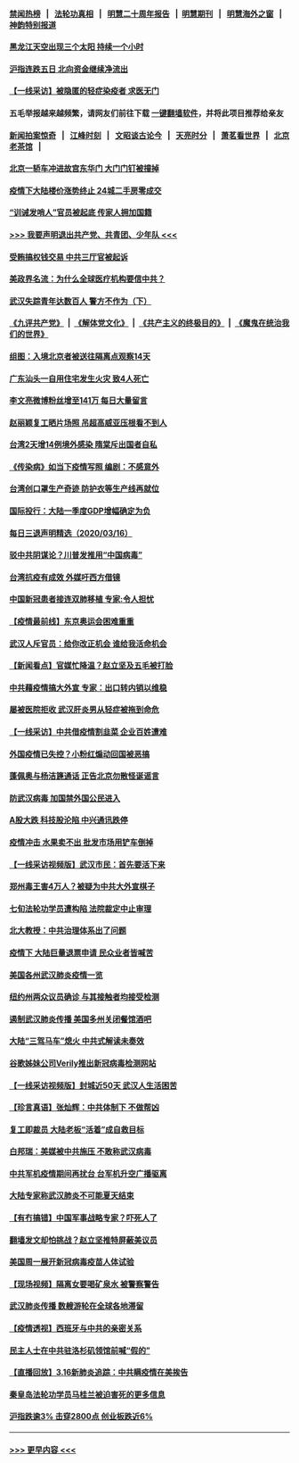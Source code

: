 #### [禁闻热榜](热点新闻.md?=0)  &nbsp;&nbsp;|&nbsp;&nbsp; [法轮功真相](https://github.com/gfw-breaker/truth/blob/master/README.md?=0) &nbsp;&nbsp;|&nbsp;&nbsp; [明慧二十周年报告](https://github.com/gfw-breaker/mh-reports/blob/master/README.md?=0) &nbsp;&nbsp;|&nbsp;&nbsp;[明慧期刊](https://github.com/gfw-breaker/mh-qikan) &nbsp;&nbsp;|&nbsp;&nbsp; [明慧海外之窗](https://github.com/gfw-breaker/mh-news/blob/master/README.md?=0) &nbsp;&nbsp;|&nbsp;&nbsp; [神韵特别报道](https://github.com/gfw-breaker/mh-news/blob/master/shenyun.md?=0)
#### [黑龙江天空出现三个太阳 持续一个小时](../pages/nsc413/n11946668.md?t=03172002) 
#### [沪指连跌五日 北向资金继续净流出](../pages/nsc413/n11946599.md?t=03172002) 
#### [【一线采访】被隐匿的轻症染疫者 求医无门](../pages/nsc413/n11946690.md?t=03172002) 
#### 五毛举报越来越频繁，请网友们前往下载 [一键翻墙软件](https://github.com/gfw-breaker/ssr-accounts)，并将此项目推荐给亲友
#### [新闻拍案惊奇](https://github.com/gfw-breaker/banned-news/blob/master/pages/link4.md) &nbsp;&nbsp;|&nbsp;&nbsp; [江峰时刻](https://github.com/gfw-breaker/banned-news/blob/master/pages/link4.md) &nbsp;&nbsp;|&nbsp;&nbsp; [文昭谈古论今](https://github.com/gfw-breaker/banned-news/blob/master/pages/link4.md) &nbsp;&nbsp;|&nbsp;&nbsp; [天亮时分](https://github.com/gfw-breaker/banned-news/blob/master/pages/link4.md) &nbsp;&nbsp;|&nbsp;&nbsp; [萧茗看世界](https://github.com/gfw-breaker/banned-news/blob/master/pages/link4.md) &nbsp;&nbsp;|&nbsp;&nbsp; [北京老茶馆](https://github.com/gfw-breaker/banned-news/blob/master/pages/link4.md) &nbsp;&nbsp;|&nbsp;&nbsp; 
#### [北京一轿车冲进故宫东华门 大门门钉被撞掉](../pages/nsc413/n11946806.md?t=03172002) 
#### [疫情下大陆楼价涨势终止 24城二手房零成交](../pages/nsc413/n11946051.md?t=03172002) 
#### [“训诫发哨人”官员被起底 传家人拥加国籍](../pages/nsc413/n11946494.md?t=03172002) 
#### [>>> 我要声明退出共产党、共青团、少年队 <<<](https://github.com/begood0513/goodnews/blob/master/quit/letter.md) 
#### [受贿搞权钱交易 中共三厅官被起诉](../pages/nsc413/n11946230.md?t=03172002) 
#### [美政界名流：为什么全球医疗机构要信中共？](../pages/nsc413/n11945479.md?t=03172002) 
#### [武汉失踪青年达数百人 警方不作为（下）](../pages/nsc413/n11945457.md?t=03172002) 
#### [《九评共产党》](https://github.com/begood0513/9ping.md/blob/master/README.md) &nbsp;|&nbsp; [《解体党文化》](../../../../jtdwh.md/blob/master/README.md)  &nbsp;|&nbsp; [《共产主义的终极目的》](../../../../gczydzjmd.md/blob/master/README.md) &nbsp;|&nbsp; [《魔鬼在统治我们的世界》](../../../../mgztzwmdsj.md/blob/master/README.md) 
#### [组图：入境北京者被送往隔离点观察14天](../pages/nsc413/n11946045.md?t=03172002) 
#### [广东汕头一自用住宅发生火灾 致4人死亡](../pages/nsc413/n11946226.md?t=03172002) 
#### [李文亮微博粉丝增至141万 每日大量留言](../pages/nsc413/n11946191.md?t=03172002) 
#### [赵丽颖复工晒片场照 吊超高威亚压根看不到人](../pages/nsc413/n11945468.md?t=03172002) 
#### [台湾2天增14例境外感染 隋棠斥出国者自私](../pages/nsc413/n11944948.md?t=03172002) 
#### [《传染病》如当下疫情写照 编剧：不感意外](../pages/nsc413/n11945263.md?t=03172002) 
#### [台湾创口罩生产奇迹 防护衣等生产线再就位](../pages/nsc413/n11945835.md?t=03172002) 
#### [国际投行：大陆一季度GDP增幅确定为负](../pages/nsc413/n11945695.md?t=03172002) 
#### [每日三退声明精选（2020/03/16）](../pages/nsc413/n11946080.md?t=03172002) 
#### [驳中共阴谋论？川普发推用“中国病毒”](../pages/nsc413/n11945945.md?t=03172002) 
#### [台湾抗疫有成效 外媒吁西方借镜](../pages/nsc413/n11945846.md?t=03172002) 
#### [中国新冠患者接连双肺移植 专家:令人担忧](../pages/nsc413/n11945516.md?t=03172002) 
#### [【疫情最前线】东京奥运会困难重重](../pages/nsc413/n11945183.md?t=03172002) 
#### [武汉人斥官员：给你改正机会 谁给我活命机会](../pages/nsc413/n11945531.md?t=03172002) 
#### [【新闻看点】官媒忙降温？赵立坚及五毛被打脸](../pages/nsc413/n11945071.md?t=03172002) 
#### [中共藉疫情搞大外宣 专家：出口转内销以维稳](../pages/nsc413/n11945411.md?t=03172002) 
#### [屡被医院拒收 武汉肝炎男从轻症被拖到命危](../pages/nsc413/n11945383.md?t=03172002) 
#### [【一线采访】中共借疫情割韭菜 企业百姓遭难](../pages/nsc413/n11944978.md?t=03172002) 
#### [外国疫情已失控？小粉红煽动回国被恶搞](../pages/nsc413/n11945338.md?t=03172002) 
#### [蓬佩奥与杨洁篪通话 正告北京勿散怪诞谣言](../pages/nsc413/n11945291.md?t=03172002) 
#### [防武汉病毒 加国禁外国公民进入](../pages/nsc413/n11945086.md?t=03172002) 
#### [A股大跌 科技股沦陷 中兴通讯跌停](../pages/nsc413/n11945354.md?t=03172002) 
#### [疫情冲击 水果卖不出 批发市场用铲车倒掉](../pages/nsc413/n11945316.md?t=03172002) 
#### [【一线采访视频版】武汉市民：首先要活下来](../pages/nsc413/n11941189.md?t=03172002) 
#### [郑州毒王害4万人？被疑为中共大外宣棋子](../pages/nsc413/n11945135.md?t=03172002) 
#### [七旬法轮功学员遭构陷 法院裁定中止审理](../pages/nsc413/n11944945.md?t=03172002) 
#### [北大教授：中共治理体系出了问题](../pages/nsc413/n11944777.md?t=03172002) 
#### [疫情下 大陆巨量退票申请 民众业者皆喊苦](../pages/nsc413/n11942459.md?t=03172002) 
#### [美国各州武汉肺炎疫情一览](../pages/nsc413/n11944066.md?t=03172002) 
#### [纽约州两众议员确诊 与其接触者均接受检测](../pages/nsc413/n11944930.md?t=03172002) 
#### [遏制武汉肺炎传播 美国多州关闭餐馆酒吧](../pages/nsc413/n11944857.md?t=03172002) 
#### [大陆“三驾马车”熄火 中共式解读未奏效](../pages/nsc413/n11944868.md?t=03172002) 
#### [谷歌姊妹公司Verily推出新冠病毒检测网站](../pages/nsc413/n11945017.md?t=03172002) 
#### [【一线采访视频版】封城近50天 武汉人生活困苦](../pages/nsc413/n11941216.md?t=03172002) 
#### [【珍言真语】张灿辉：中共体制下 不做帮凶](../pages/nsc413/n11944986.md?t=03172002) 
#### [复工即裁员 大陆老板“活着”成自救目标](../pages/nsc413/n11944849.md?t=03172002) 
#### [白邦瑞：美媒被中共施压 不敢称武汉病毒](../pages/nsc413/n11944815.md?t=03172002) 
#### [中共军机疫情期间再扰台 台军机升空广播驱离](../pages/nsc413/n11944819.md?t=03172002) 
#### [大陆专家称武汉肺炎不可能夏天结束](../pages/nsc413/n11944635.md?t=03172002) 
#### [【有冇搞错】中国军事战略专家？吓死人了](../pages/nsc413/n11944939.md?t=03172002) 
#### [翻墙发文却怕挑战？赵立坚推特屏蔽美议员](../pages/nsc413/n11944758.md?t=03172002) 
#### [美国周一展开新冠病毒疫苗人体试验](../pages/nsc413/n11944761.md?t=03172002) 
#### [【现场视频】隔离女要喝矿泉水 被警察警告](../pages/nsc413/n11937853.md?t=03172002) 
#### [武汉肺炎传播 数艘游轮在全球各地滞留](../pages/nsc413/n11944636.md?t=03172002) 
#### [【疫情透视】西班牙与中共的亲密关系](../pages/nsc413/n11942614.md?t=03172002) 
#### [民主人士在中共驻洛杉矶领馆前喊“假的”](../pages/nsc413/n11944553.md?t=03172002) 
#### [【直播回放】3.16新肺炎追踪：中共瞒疫情在美挨告](../pages/nsc413/n11944429.md?t=03172002) 
#### [秦皇岛法轮功学员马桂兰被迫害死的更多信息](../pages/nsc413/n11942387.md?t=03172002) 
#### [沪指跌逾3% 击穿2800点 创业板跌近6%](../pages/nsc413/n11944180.md?t=03172002) 

----
#### [ >>> 更早内容 <<< ](../indexes/nsc413-earlier.md)
